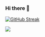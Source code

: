 ### Hi there 👋


[![GitHub Streak](https://github-readme-streak-stats.herokuapp.com?user=MohammedHijazi&theme=dark&date_format=M%20j%5B%2C%20Y%5D)](https://git.io/streak-stats)

<img align="center" src="https://github-readme-stats.vercel.app/api/top-langs/?username=MohammedHijazi&theme=dark" />
<!--
**MohammedHijazi/MohammedHijazi** is a ✨ _special_ ✨ repository because its `README.md` (this file) appears on your GitHub profile.

Here are some ideas to get you started:

- 🔭 I’m currently working on ...
- 🌱 I’m currently learning ...
- 👯 I’m looking to collaborate on ...
- 🤔 I’m looking for help with ...
- 💬 Ask me about ...
- 📫 How to reach me: mohammedhijazi199@gmail.com
- 😄 Pronouns: ...
- ⚡ Fun fact: ...
-->

